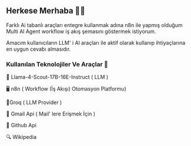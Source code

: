 ## Herkese Merhaba 🤖🚀

Farklı Ai tabanlı araçları entegre kullanmak adına n8n ile yapmış olduğum Multi Al Agent workflow iş akış şemasını göstermek istiyorum. 

Amacım kullanıcıların LLM' i Al araçları ile aktif olarak kullanıp ihtiyaçlarına en uygun cevabı almasıdır.


### Kullanılan Teknolojiler Ve Araçlar 🔧

🤖 Llama-4-Scout-17B-16E-Instruct ( LLM )

🖥 n8n ( Workflow (İş Akışı) Otomasyon Platformu)

🚀Groq ( LLM Provider )

📧 Gmail Api ( Mail' lere Erişmek İçin )

🚀 Github Api

🔍  Wikipedia
